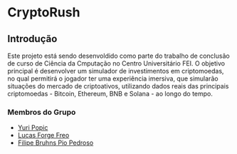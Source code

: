 # CryptoRush

## Introdução
Este projeto está sendo desenvoldido como parte do trabalho de conclusão de curso de Ciência da Cmputação no Centro Universitário FEI. O objetivo principal é desenvolver um simulador de investimentos em criptomoedas, no qual permitirá o jogador ter uma experiência imersiva, que simularão situações do mercado de criptoativos, utilizando dados reais das principais criptomoedas - Bitcoin, Ethereum, BNB e Solana - ao longo do tempo.

### Membros do Grupo
- [Yuri Popic](https://github.com/yuripopic)
- [Lucas Forge Freo](https://github.com/forgelucas)
- [Filipe Bruhns Pio Pedroso](https://github.com/filipe-pedroso)
